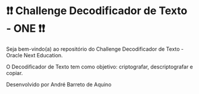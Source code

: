 # ❗❗ Challenge Decodificador de Texto - ONE ❗❗

Seja bem-vindo(a) ao repositório do Challenge Decodificador de Texto - Oracle Next Education.

O Decodificador de Texto tem como objetivo: criptografar, descriptografar e copiar. 

Desenvolvido por André Barreto de Aquino

